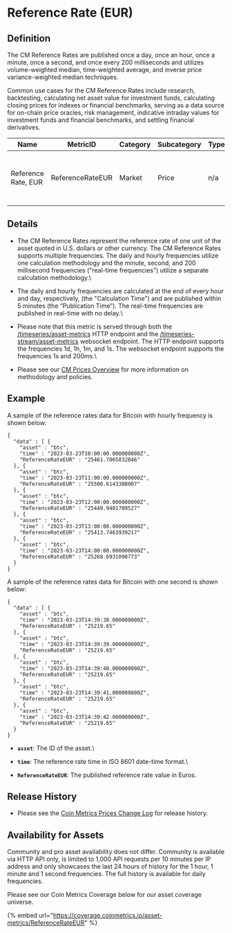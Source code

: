 # Reference Rate (EUR)

## Definition

The CM Reference Rates are published once a day, once an hour, once a minute, once a second, and once every 200 milliseconds and utilizes volume-weighted median, time-weighted average, and inverse price variance-weighted median techniques.&#x20;

Common use cases for the CM Reference Rates include research, backtesting, calculating net asset value for investment funds, calculating closing prices for indexes or financial benchmarks, serving as a data source for on-chain price oracles, risk management, indicative intraday values for investment funds and financial benchmarks, and settling financial derivatives.

| Name                | MetricID         | Category | Subcategory | Type | Unit | Interval                           |
| ------------------- | ---------------- | -------- | ----------- | ---- | ---- | ---------------------------------- |
| Reference Rate, EUR | ReferenceRateEUR | Market   | Price       | n/a  | EUR  | 1d, 1d-ny-close, 1h, 1m, 1s, 200ms |

## Details

* The CM Reference Rates represent the reference rate of one unit of the asset quoted in U.S. dollars or other currency. The CM Reference Rates supports multiple frequencies. The daily and hourly frequencies utilize one calculation methodology and the minute, second, and 200 millisecond frequencies ("real-time frequencies") utilize a separate calculation methodology.\

* &#x20;The daily and hourly frequencies are calculated at the end of every hour and day, respectively, (the "Calculation Time") and are published within 5 minutes (the “Publication Time”). The real-time frequencies are published in real-time with no delay.\

* Please note that this metric is served through both the [/timeseries/asset-metrics](https://docs.coinmetrics.io/api/v4#operation/getTimeseriesAssetMetrics) HTTP endpoint and the [/timeseries-stream/asset-metrics](https://docs.coinmetrics.io/api/v4#operation/getTimeseriesStreamAssetMetrics) websocket endpoint. The HTTP endpoint supports the frequencies 1d, 1h, 1m, and 1s. The websocket endpoint supports the frequencies 1s and 200ms.\

* Please see our [CM Prices Overview](../../market-data/reference-rates-overview.md) for more information on methodology and policies.

## Example

A sample of the reference rates data for Bitcoin with hourly frequency is shown below:

```
{
  "data" : [ {
    "asset" : "btc",
    "time" : "2023-03-23T10:00:00.000000000Z",
    "ReferenceRateEUR" : "25461.7065832846"
  }, {
    "asset" : "btc",
    "time" : "2023-03-23T11:00:00.000000000Z",
    "ReferenceRateEUR" : "25500.6143308007"
  }, {
    "asset" : "btc",
    "time" : "2023-03-23T12:00:00.000000000Z",
    "ReferenceRateEUR" : "25449.9401709527"
  }, {
    "asset" : "btc",
    "time" : "2023-03-23T13:00:00.000000000Z",
    "ReferenceRateEUR" : "25413.7463939217"
  }, {
    "asset" : "btc",
    "time" : "2023-03-23T14:00:00.000000000Z",
    "ReferenceRateEUR" : "25268.6931098773"
  }
}
```

A sample of the reference rates data for Bitcoin with one second is shown below:

```
{
  "data" : [ {
    "asset" : "btc",
    "time" : "2023-03-23T14:39:38.000000000Z",
    "ReferenceRateEUR" : "25219.65"
  }, {
    "asset" : "btc",
    "time" : "2023-03-23T14:39:39.000000000Z",
    "ReferenceRateEUR" : "25219.65"
  }, {
    "asset" : "btc",
    "time" : "2023-03-23T14:39:40.000000000Z",
    "ReferenceRateEUR" : "25219.65"
  }, {
    "asset" : "btc",
    "time" : "2023-03-23T14:39:41.000000000Z",
    "ReferenceRateEUR" : "25219.65"
  }, {
    "asset" : "btc",
    "time" : "2023-03-23T14:39:42.000000000Z",
    "ReferenceRateEUR" : "25219.65"
  }
}
```

* **`asset`**: The ID of the asset.\

* **`time`**: The reference rate time in ISO 8601 date-time format.\

* **`ReferenceRateEUR`**: The published reference rate value in Euros.

## **Release History**

* Please see the [Coin Metrics Prices Change Log](https://docs.coinmetrics.io/market-data/methodologies/coin-metrics-prices-methodology#change-log) for release history.&#x20;

## **Availability for Assets**

Community and pro asset availability does not differ.  Community is available via HTTP API only, is limited to 1,000 API requests per 10 minutes per IP address and only showcases the last 24 hours of history for the 1 hour, 1 minute and 1 second frequencies. The full history is available for daily frequencies.

Please see our Coin Metrics Coverage below for our asset coverage universe.

{% embed url="https://coverage.coinmetrics.io/asset-metrics/ReferenceRateEUR" %}
